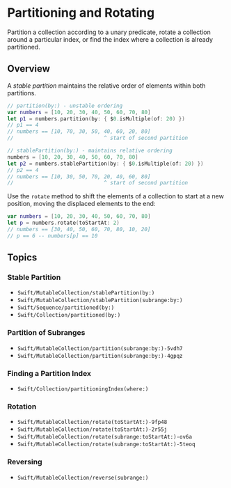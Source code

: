 # Partitioning and Rotating

Partition a collection according to a unary predicate,
rotate a collection around a particular index,
or find the index where a collection is already partitioned.

## Overview

A _stable partition_ maintains the relative order of elements within both partitions.

```swift
// partition(by:) - unstable ordering
var numbers = [10, 20, 30, 40, 50, 60, 70, 80]
let p1 = numbers.partition(by: { $0.isMultiple(of: 20) })
// p1 == 4
// numbers == [10, 70, 30, 50, 40, 60, 20, 80]
//                             ^ start of second partition

// stablePartition(by:) - maintains relative ordering
numbers = [10, 20, 30, 40, 50, 60, 70, 80]
let p2 = numbers.stablePartition(by: { $0.isMultiple(of: 20) })
// p2 == 4
// numbers == [10, 30, 50, 70, 20, 40, 60, 80]
//                             ^ start of second partition
```

Use the `rotate` method to shift the elements of a collection to start at a new position, moving the displaced elements to the end: 

```swift
var numbers = [10, 20, 30, 40, 50, 60, 70, 80]
let p = numbers.rotate(toStartAt: 2)
// numbers == [30, 40, 50, 60, 70, 80, 10, 20]
// p == 6 -- numbers[p] == 10
```

## Topics

### Stable Partition

- ``Swift/MutableCollection/stablePartition(by:)``
- ``Swift/MutableCollection/stablePartition(subrange:by:)``
- ``Swift/Sequence/partitioned(by:)``
- ``Swift/Collection/partitioned(by:)``

### Partition of Subranges

- ``Swift/MutableCollection/partition(subrange:by:)-5vdh7``
- ``Swift/MutableCollection/partition(subrange:by:)-4gpqz``

### Finding a Partition Index

- ``Swift/Collection/partitioningIndex(where:)``

### Rotation

- ``Swift/MutableCollection/rotate(toStartAt:)-9fp48``
- ``Swift/MutableCollection/rotate(toStartAt:)-2r55j``
- ``Swift/MutableCollection/rotate(subrange:toStartAt:)-ov6a``
- ``Swift/MutableCollection/rotate(subrange:toStartAt:)-5teoq``

### Reversing

- ``Swift/MutableCollection/reverse(subrange:)``
